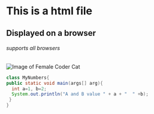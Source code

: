 # This is a html file
## Displayed on a browser
###### supports all browsers
![Image of Female Coder Cat](https://octodex.github.com/images/femalecodertocat.png)
``` java
class MyNumbers{
public static void main(args[] arg){
  int a=1, b=2;
  System.out.println("A and B value " + a + "  " +b);
 }
}
```
